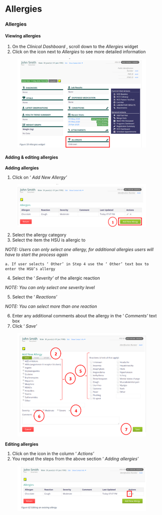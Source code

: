 # Allergies

### Allergies

#### Viewing allergies

1. On the _Clinical Dashboard_ , scroll down to the _Allergies_ widget
2. Click on the icon next to _Allergies_ to see more detailed information

<figure><img src="../../.gitbook/assets/image (155).png" alt=""><figcaption></figcaption></figure>

#### Adding & editing allergies

**Adding allergies**

1. Click on ‘ _Add New Allergy’_

<figure><img src="../../.gitbook/assets/image (156).png" alt=""><figcaption></figcaption></figure>

2. Select the allergy category
3. Select the item the HSU is allergic to

_NOTE: Users can only select one allergy, for additional allergies users will have to start the process again_

```
a. If user selects ‘ Other’ in Step 4 use the ‘ Other’ text box to enter the HSU’s allergy
```

4. Select the ‘ _Severity’_ of the allergic reaction

_NOTE: You can only select one severity level_

5. Select the ‘ _Reactions’_

_NOTE: You can select more than one reaction_

6. Enter any additional comments about the allergy in the ‘ _Comments’_ text box
7. Click ‘ _Save’_

<figure><img src="../../.gitbook/assets/image (157).png" alt=""><figcaption></figcaption></figure>

**Editing allergies**

1. Click on the icon in the column ‘ _Actions’_
2. You repeat the steps from the above section ‘ _Adding allergies’_

<figure><img src="../../.gitbook/assets/image (158).png" alt=""><figcaption></figcaption></figure>
